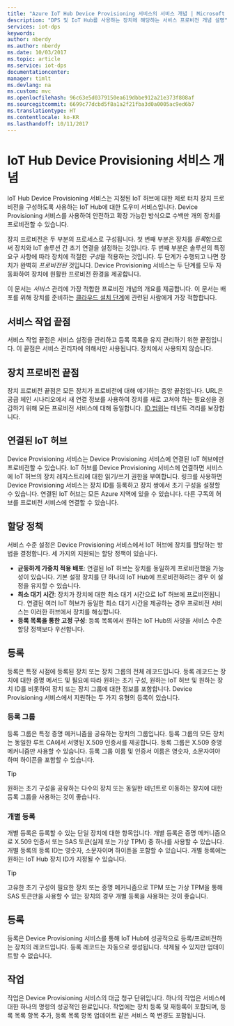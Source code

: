 ```yaml
---
title: "Azure IoT Hub Device Provisioning 서비스의 서비스 개념 | Microsoft Docs"
description: "DPS 및 IoT Hub를 사용하는 장치에 해당하는 서비스 프로비전 개념 설명"
services: iot-dps
keywords: 
author: nberdy
ms.author: nberdy
ms.date: 10/03/2017
ms.topic: article
ms.service: iot-dps
documentationcenter: 
manager: timlt
ms.devlang: na
ms.custom: mvc
ms.openlocfilehash: 96c63e5d0379150ea619dbbe912a21e373f808af
ms.sourcegitcommit: 6699c77dcbd5f8a1a2f21fba3d0a0005ac9ed6b7
ms.translationtype: HT
ms.contentlocale: ko-KR
ms.lasthandoff: 10/11/2017
---
```

# <a name="iot-hub-device-provisioning-service-concepts"></a>IoT Hub Device Provisioning 서비스 개념

IoT Hub Device Provisioning 서비스는 지정된 IoT 허브에 대한 제로 터치 장치 프로비전을 구성하도록 사용하는 IoT Hub에 대한 도우미 서비스입니다. Device Provisioning 서비스를 사용하여 안전하고 확장 가능한 방식으로 수백만 개의 장치를 프로비전할 수 있습니다.

장치 프로비전은 두 부분의 프로세스로 구성됩니다. 첫 번째 부분은 장치를 *등록*함으로써 장치와 IoT 솔루션 간 초기 연결을 설정하는 것입니다. 두 번째 부분은 솔루션의 특정 요구 사항에 따라 장치에 적절한 *구성*을 적용하는 것입니다. 두 단계가 수행되고 나면 장치가 완벽히 *프로비전된* 것입니다. Device Provisioning 서비스는 두 단계를 모두 자동화하여 장치에 원활한 프로비전 환경을 제공합니다.

이 문서는 *서비스* 관리에 가장 적합한 프로비전 개념의 개요를 제공합니다. 이 문서는 배포를 위해 장치를 준비하는 [클라우드 설치 단계](about-iot-dps.md#cloud-setup-step)에 관련된 사람에게 가장 적합합니다.

## <a name="service-operations-endpoint"></a>서비스 작업 끝점

서비스 작업 끝점은 서비스 설정을 관리하고 등록 목록을 유지 관리하기 위한 끝점입니다. 이 끝점은 서비스 관리자에 의해서만 사용됩니다. 장치에서 사용되지 않습니다.

## <a name="device-provisioning-endpoint"></a>장치 프로비전 끝점

장치 프로비전 끝점은 모든 장치가 프로비전에 대해 얘기하는 중앙 끝점입니다. URL은 공급 체인 시나리오에서 새 연결 정보를 사용하여 장치를 새로 고쳐야 하는 필요성을 경감하기 위해 모든 프로비전 서비스에 대해 동일합니다. [ID 범위](#id-scope)는 테넌트 격리를 보장합니다.

## <a name="linked-iot-hubs"></a>연결된 IoT 허브

Device Provisioning 서비스는 Device Provisioning 서비스에 연결된 IoT 허브에만 프로비전할 수 있습니다. IoT 허브를 Device Provisioning 서비스에 연결하면 서비스에 IoT 허브의 장치 레지스트리에 대한 읽기/쓰기 권한을 부여합니다. 링크를 사용하면 Device Provisioning 서비스는 장치 ID를 등록하고 장치 쌍에서 초기 구성을 설정할 수 있습니다. 연결된 IoT 허브는 모든 Azure 지역에 있을 수 있습니다. 다른 구독의 허브를 프로비전 서비스에 연결할 수 있습니다.

## <a name="allocation-policy"></a>할당 정책

서비스 수준 설정은 Device Provisioning 서비스에서 IoT 허브에 장치를 할당하는 방법을 결정합니다. 세 가지의 지원되는 할당 정책이 있습니다.
* **균등하게 가중치 적용 배포**: 연결된 IoT 허브는 장치를 동일하게 프로비전했을 가능성이 있습니다. 기본 설정 장치를 단 하나의 IoT Hub에 프로비전하려는 경우 이 설정을 유지할 수 있습니다.
* **최소 대기 시간**: 장치가 장치에 대한 최소 대기 시간으로 IoT 허브에 프로비전됩니다. 연결된 여러 IoT 허브가 동일한 최소 대기 시간을 제공하는 경우 프로비전 서비스는 이러한 허브에서 장치를 해싱합니다.
* **등록 목록을 통한 고정 구성**: 등록 목록에서 원하는 IoT Hub의 사양을 서비스 수준 할당 정책보다 우선합니다.

## <a name="enrollment"></a>등록

등록은 특정 시점에 등록된 장치 또는 장치 그룹의 전체 레코드입니다. 등록 레코드는 장치에 대한 증명 메서드 및 필요에 따라 원하는 초기 구성, 원하는 IoT 허브 및 원하는 장치 ID를 비롯하여 장치 또는 장치 그룹에 대한 정보를 포함합니다. Device Provisioning 서비스에서 지원하는 두 가지 유형의 등록이 있습니다.

### <a name="enrollment-group"></a>등록 그룹

등록 그룹은 특정 증명 메커니즘을 공유하는 장치의 그룹입니다. 등록 그룹의 모든 장치는 동일한 루트 CA에서 서명된 X.509 인증서를 제공합니다. 등록 그룹은 X.509 증명 메커니즘만 사용할 수 있습니다. 등록 그룹 이름 및 인증서 이름은 영숫자, 소문자여야 하며 하이픈을 포함할 수 있습니다.

> [!TIP]
> 원하는 초기 구성을 공유하는 다수의 장치 또는 동일한 테넌트로 이동하는 장치에 대한 등록 그룹을 사용하는 것이 좋습니다.

### <a name="individual-enrollment"></a>개별 등록

개별 등록은 등록할 수 있는 단일 장치에 대한 항목입니다. 개별 등록은 증명 메커니즘으로 X.509 인증서 또는 SAS 토큰(실제 또는 가상 TPM) 중 하나를 사용할 수 있습니다. 개별 등록의 등록 ID는 영숫자, 소문자이며 하이픈을 포함할 수 있습니다. 개별 등록에는 원하는 IoT Hub 장치 ID가 지정될 수 있습니다.

> [!TIP]
> 고유한 초기 구성이 필요한 장치 또는 증명 메커니즘으로 TPM 또는 가상 TPM을 통해 SAS 토큰만을 사용할 수 있는 장치의 경우 개별 등록을 사용하는 것이 좋습니다.

## <a name="registration"></a>등록

등록은 Device Provisioning 서비스를 통해 IoT Hub에 성공적으로 등록/프로비전하는 장치의 레코드입니다. 등록 레코드는 자동으로 생성됩니다. 삭제될 수 있지만 업데이트할 수 없습니다.

## <a name="operations"></a>작업

작업은 Device Provisioning 서비스의 대금 청구 단위입니다. 하나의 작업은 서비스에 대한 하나의 명령의 성공적인 완료입니다. 작업에는 장치 등록 및 재등록이 포함되며, 등록 목록 항목 추가, 등록 목록 항목 업데이트 같은 서비스 쪽 변경도 포함됩니다.
